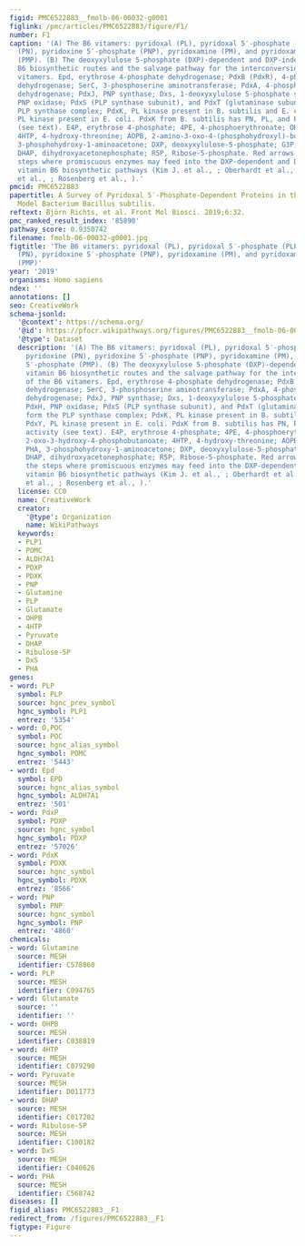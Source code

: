 ```yaml
---
figid: PMC6522883__fmolb-06-00032-g0001
figlink: /pmc/articles/PMC6522883/figure/F1/
number: F1
caption: '(A) The B6 vitamers: pyridoxal (PL), pyridoxal 5′-phosphate (PLP), pyridoxine
  (PN), pyridoxine 5′-phosphate (PNP), pyridoxamine (PM), and pyridoxamine 5′-phosphate
  (PMP). (B) The deoxyxylulose 5-phosphate (DXP)-dependent and DXP-independent vitamin
  B6 biosynthetic routes and the salvage pathway for the interconversion of the B6
  vitamers. Epd, erythrose 4-phosphate dehydrogenase; PdxB (PdxR), 4-phosphoerythronate
  dehydrogenase; SerC, 3-phosphoserine aminotransferase; PdxA, 4-phosphohydroxy-L-threonine
  dehydrogenase; PdxJ, PNP synthase; Dxs, 1-deoxyxylulose 5-phosphate synthase; PdxH,
  PNP oxidase; PdxS (PLP synthase subunit), and PdxT (glutaminase subunit) form the
  PLP synthase complex; PdxK, PL kinase present in B. subtilis and E. coli; PdxY,
  PL kinase present in E. coli. PdxK from B. subtilis has PN, PL, and PM kinase activity
  (see text). E4P, erythrose 4-phosphate; 4PE, 4-phosphoerythronate; OHPB, 2-oxo-3-hydroxy-4-phosphobutanoate;
  4HTP, 4-hydroxy-threonine; AOPB, 2-amino-3-oxo-4-(phosphohydroxyl)-butyrate; PHA,
  3-phosphohydroxy-1-aminoacetone; DXP, deoxyxylulose-5-phosphate; G3P, glyceraldehyde-3-phosphate;
  DHAP, dihydroxyacetonephosphate; R5P, Ribose-5-phosphate. Red arrows indicate the
  steps where promiscuous enzymes may feed into the DXP-dependent and DXP-independent
  vitamin B6 biosynthetic pathways (Kim J. et al., ; Oberhardt et al., ; Thiaville
  et al., ; Rosenberg et al., ).'
pmcid: PMC6522883
papertitle: A Survey of Pyridoxal 5′-Phosphate-Dependent Proteins in the Gram-Positive
  Model Bacterium Bacillus subtilis.
reftext: Björn Richts, et al. Front Mol Biosci. 2019;6:32.
pmc_ranked_result_index: '85890'
pathway_score: 0.9350742
filename: fmolb-06-00032-g0001.jpg
figtitle: 'The B6 vitamers: pyridoxal (PL), pyridoxal 5′-phosphate (PLP), pyridoxine
  (PN), pyridoxine 5′-phosphate (PNP), pyridoxamine (PM), and pyridoxamine 5′-phosphate
  (PMP)'
year: '2019'
organisms: Homo sapiens
ndex: ''
annotations: []
seo: CreativeWork
schema-jsonld:
  '@context': https://schema.org/
  '@id': https://pfocr.wikipathways.org/figures/PMC6522883__fmolb-06-00032-g0001.html
  '@type': Dataset
  description: '(A) The B6 vitamers: pyridoxal (PL), pyridoxal 5′-phosphate (PLP),
    pyridoxine (PN), pyridoxine 5′-phosphate (PNP), pyridoxamine (PM), and pyridoxamine
    5′-phosphate (PMP). (B) The deoxyxylulose 5-phosphate (DXP)-dependent and DXP-independent
    vitamin B6 biosynthetic routes and the salvage pathway for the interconversion
    of the B6 vitamers. Epd, erythrose 4-phosphate dehydrogenase; PdxB (PdxR), 4-phosphoerythronate
    dehydrogenase; SerC, 3-phosphoserine aminotransferase; PdxA, 4-phosphohydroxy-L-threonine
    dehydrogenase; PdxJ, PNP synthase; Dxs, 1-deoxyxylulose 5-phosphate synthase;
    PdxH, PNP oxidase; PdxS (PLP synthase subunit), and PdxT (glutaminase subunit)
    form the PLP synthase complex; PdxK, PL kinase present in B. subtilis and E. coli;
    PdxY, PL kinase present in E. coli. PdxK from B. subtilis has PN, PL, and PM kinase
    activity (see text). E4P, erythrose 4-phosphate; 4PE, 4-phosphoerythronate; OHPB,
    2-oxo-3-hydroxy-4-phosphobutanoate; 4HTP, 4-hydroxy-threonine; AOPB, 2-amino-3-oxo-4-(phosphohydroxyl)-butyrate;
    PHA, 3-phosphohydroxy-1-aminoacetone; DXP, deoxyxylulose-5-phosphate; G3P, glyceraldehyde-3-phosphate;
    DHAP, dihydroxyacetonephosphate; R5P, Ribose-5-phosphate. Red arrows indicate
    the steps where promiscuous enzymes may feed into the DXP-dependent and DXP-independent
    vitamin B6 biosynthetic pathways (Kim J. et al., ; Oberhardt et al., ; Thiaville
    et al., ; Rosenberg et al., ).'
  license: CC0
  name: CreativeWork
  creator:
    '@type': Organization
    name: WikiPathways
  keywords:
  - PLP1
  - POMC
  - ALDH7A1
  - PDXP
  - PDXK
  - PNP
  - Glutamine
  - PLP
  - Glutamate
  - OHPB
  - 4HTP
  - Pyruvate
  - DHAP
  - Ribulose-5P
  - DxS
  - PHA
genes:
- word: PLP
  symbol: PLP
  source: hgnc_prev_symbol
  hgnc_symbol: PLP1
  entrez: '5354'
- word: O,POC
  symbol: POC
  source: hgnc_alias_symbol
  hgnc_symbol: POMC
  entrez: '5443'
- word: Epd
  symbol: EPD
  source: hgnc_alias_symbol
  hgnc_symbol: ALDH7A1
  entrez: '501'
- word: PdxP
  symbol: PDXP
  source: hgnc_symbol
  hgnc_symbol: PDXP
  entrez: '57026'
- word: PdxK
  symbol: PDXK
  source: hgnc_symbol
  hgnc_symbol: PDXK
  entrez: '8566'
- word: PNP
  symbol: PNP
  source: hgnc_symbol
  hgnc_symbol: PNP
  entrez: '4860'
chemicals:
- word: Glutamine
  source: MESH
  identifier: C578860
- word: PLP
  source: MESH
  identifier: C094765
- word: Glutamate
  source: ''
  identifier: ''
- word: OHPB
  source: MESH
  identifier: C038819
- word: 4HTP
  source: MESH
  identifier: C079290
- word: Pyruvate
  source: MESH
  identifier: D011773
- word: DHAP
  source: MESH
  identifier: C017202
- word: Ribulose-5P
  source: MESH
  identifier: C100182
- word: DxS
  source: MESH
  identifier: C040626
- word: PHA
  source: MESH
  identifier: C568742
diseases: []
figid_alias: PMC6522883__F1
redirect_from: /figures/PMC6522883__F1
figtype: Figure
---
```

